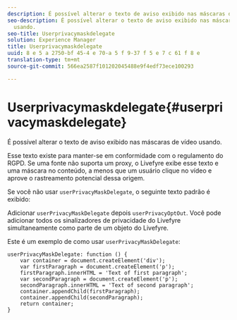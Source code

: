 ```yaml
---
description: É possível alterar o texto de aviso exibido nas máscaras de vídeo usando.
seo-description: É possível alterar o texto de aviso exibido nas máscaras de vídeo
  usando.
seo-title: Userprivacymaskdelegate
solution: Experience Manager
title: Userprivacymaskdelegate
uuid: 8 e 5 a 2750-bf 45-4 e 70-a 5 f 9-37 f 5 e 7 c 61 f 8 e
translation-type: tm+mt
source-git-commit: 566ea2587f101202045488e9f4edf73ece100293

---
```



# Userprivacymaskdelegate{#userprivacymaskdelegate}

É possível alterar o texto de aviso exibido nas máscaras de vídeo usando.

Esse texto existe para manter-se em conformidade com o regulamento do RGPD. Se uma fonte não suporta um proxy, o Livefyre exibe esse texto e uma máscara no conteúdo, a menos que um usuário clique no vídeo e aprove o rastreamento potencial dessa origem.

Se você não usar `userPrivacyMaskDelegate`, o seguinte texto padrão é exibido:

Adicionar `userPrivacyMaskDelegate` depois `userPrivacyOptOut`. Você pode adicionar todos os sinalizadores de privacidade do Livefyre simultaneamente como parte de um objeto do Livefyre.

Este é um exemplo de como usar `userPrivacyMaskDelegate`:

```
userPrivacyMaskDelegate: function () { 
    var container = document.createElement('div'); 
    var firstParagraph = document.createElement('p'); 
    firstParagraph.innerHTML = 'Text of first paragraph'; 
    var secondParagraph = document.createElement('p'); 
    secondParagraph.innerHTML = 'Text of second paragraph'; 
    container.appendChild(firstParagraph); 
    container.appendChild(secondParagraph); 
    return container; 
}
```
